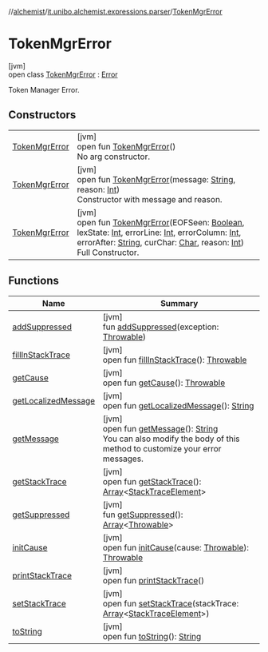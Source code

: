 //[alchemist](../../../index.md)/[it.unibo.alchemist.expressions.parser](../index.md)/[TokenMgrError](index.md)

# TokenMgrError

[jvm]\
open class [TokenMgrError](index.md) : [Error](https://docs.oracle.com/javase/8/docs/api/java/lang/Error.html)

Token Manager Error.

## Constructors

| | |
|---|---|
| [TokenMgrError](-token-mgr-error.md) | [jvm]<br>open fun [TokenMgrError](-token-mgr-error.md)()<br>No arg constructor. |
| [TokenMgrError](-token-mgr-error.md) | [jvm]<br>open fun [TokenMgrError](-token-mgr-error.md)(message: [String](https://docs.oracle.com/javase/8/docs/api/java/lang/String.html), reason: [Int](https://kotlinlang.org/api/latest/jvm/stdlib/kotlin/-int/index.html))<br>Constructor with message and reason. |
| [TokenMgrError](-token-mgr-error.md) | [jvm]<br>open fun [TokenMgrError](-token-mgr-error.md)(EOFSeen: [Boolean](https://kotlinlang.org/api/latest/jvm/stdlib/kotlin/-boolean/index.html), lexState: [Int](https://kotlinlang.org/api/latest/jvm/stdlib/kotlin/-int/index.html), errorLine: [Int](https://kotlinlang.org/api/latest/jvm/stdlib/kotlin/-int/index.html), errorColumn: [Int](https://kotlinlang.org/api/latest/jvm/stdlib/kotlin/-int/index.html), errorAfter: [String](https://docs.oracle.com/javase/8/docs/api/java/lang/String.html), curChar: [Char](https://kotlinlang.org/api/latest/jvm/stdlib/kotlin/-char/index.html), reason: [Int](https://kotlinlang.org/api/latest/jvm/stdlib/kotlin/-int/index.html))<br>Full Constructor. |

## Functions

| Name | Summary |
|---|---|
| [addSuppressed](../-parse-exception/index.md#-1898257014%2FFunctions%2F-267951372) | [jvm]<br>fun [addSuppressed](../-parse-exception/index.md#-1898257014%2FFunctions%2F-267951372)(exception: [Throwable](https://docs.oracle.com/javase/8/docs/api/java/lang/Throwable.html)) |
| [fillInStackTrace](../-parse-exception/index.md#-1207709164%2FFunctions%2F-267951372) | [jvm]<br>open fun [fillInStackTrace](../-parse-exception/index.md#-1207709164%2FFunctions%2F-267951372)(): [Throwable](https://docs.oracle.com/javase/8/docs/api/java/lang/Throwable.html) |
| [getCause](../-parse-exception/index.md#-252564762%2FFunctions%2F-267951372) | [jvm]<br>open fun [getCause](../-parse-exception/index.md#-252564762%2FFunctions%2F-267951372)(): [Throwable](https://docs.oracle.com/javase/8/docs/api/java/lang/Throwable.html) |
| [getLocalizedMessage](../-parse-exception/index.md#-2138642817%2FFunctions%2F-267951372) | [jvm]<br>open fun [getLocalizedMessage](../-parse-exception/index.md#-2138642817%2FFunctions%2F-267951372)(): [String](https://docs.oracle.com/javase/8/docs/api/java/lang/String.html) |
| [getMessage](get-message.md) | [jvm]<br>open fun [getMessage](get-message.md)(): [String](https://docs.oracle.com/javase/8/docs/api/java/lang/String.html)<br>You can also modify the body of this method to customize your error messages. |
| [getStackTrace](../-parse-exception/index.md#-1238049138%2FFunctions%2F-267951372) | [jvm]<br>open fun [getStackTrace](../-parse-exception/index.md#-1238049138%2FFunctions%2F-267951372)(): [Array](https://kotlinlang.org/api/latest/jvm/stdlib/kotlin/-array/index.html)<[StackTraceElement](https://docs.oracle.com/javase/8/docs/api/java/lang/StackTraceElement.html)> |
| [getSuppressed](../-parse-exception/index.md#1678506999%2FFunctions%2F-267951372) | [jvm]<br>fun [getSuppressed](../-parse-exception/index.md#1678506999%2FFunctions%2F-267951372)(): [Array](https://kotlinlang.org/api/latest/jvm/stdlib/kotlin/-array/index.html)<[Throwable](https://docs.oracle.com/javase/8/docs/api/java/lang/Throwable.html)> |
| [initCause](../-parse-exception/index.md#-104903378%2FFunctions%2F-267951372) | [jvm]<br>open fun [initCause](../-parse-exception/index.md#-104903378%2FFunctions%2F-267951372)(cause: [Throwable](https://docs.oracle.com/javase/8/docs/api/java/lang/Throwable.html)): [Throwable](https://docs.oracle.com/javase/8/docs/api/java/lang/Throwable.html) |
| [printStackTrace](../-parse-exception/index.md#-1357294889%2FFunctions%2F-267951372) | [jvm]<br>open fun [printStackTrace](../-parse-exception/index.md#-1357294889%2FFunctions%2F-267951372)() |
| [setStackTrace](../-parse-exception/index.md#-1146009933%2FFunctions%2F-267951372) | [jvm]<br>open fun [setStackTrace](../-parse-exception/index.md#-1146009933%2FFunctions%2F-267951372)(stackTrace: [Array](https://kotlinlang.org/api/latest/jvm/stdlib/kotlin/-array/index.html)<[StackTraceElement](https://docs.oracle.com/javase/8/docs/api/java/lang/StackTraceElement.html)>) |
| [toString](../-parse-exception/index.md#1869833549%2FFunctions%2F-267951372) | [jvm]<br>open fun [toString](../-parse-exception/index.md#1869833549%2FFunctions%2F-267951372)(): [String](https://docs.oracle.com/javase/8/docs/api/java/lang/String.html) |
